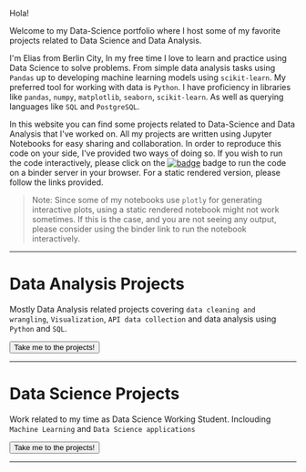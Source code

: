 Hola!

Welcome to my Data-Science portfolio where I host some of my favorite projects related to Data Science and Data Analysis.


I'm Elias from Berlin City, In my free time I love to learn and practice using Data Science to solve problems. From simple data analysis tasks using `Pandas` up to developing machine learning models using `scikit-learn`. My preferred tool for working with data is `Python`. I have proficiency in libraries like `pandas`, `numpy`, `matplotlib`, `seaborn`, `scikit-learn`. As well as querying languages like `SQL` and
`PostgreSQL`. 

In this website you can find some projects related to Data-Science and Data Analysis that I've worked on. All my projects are written using Jupyter Notebooks for easy sharing and collaboration. In order to reproduce this code on your side, I've provided two ways of doing so. If you wish to run the code interactively, please click on the [![badge](https://mybinder.org/badge_logo.svg)]() badge to run the code on a binder server in your browser. For a static rendered version, please follow the links provided.
> Note: Since some of my notebooks use `plotly` for generating interactive plots, using a static rendered notebook might not work sometimes. If this is the case, and you are not seeing any output, please consider using the binder link to run the notebook interactively.

----

# Data Analysis Projects 

Mostly Data Analysis related projects covering `data cleaning and wrangling`, `Visualization`, `API data collection` and data analysis using `Python` and `SQL`.

<button onclick="window.location.href='/data_analysis_projects';">Take me to the projects!</button>

----

# Data Science Projects

Work related to my time as Data Science Working Student. Inclouding `Machine Learning` and `Data Science applications`

<button onclick="window.location.href='https://bing.com';">Take me to the projects!</button>

---
